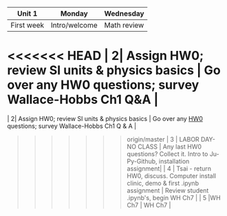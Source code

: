 | Unit 1 | Monday  | Wednesday  |
|---|------------- | ------------- |
| First week| Intro/welcome | Math review  |
<<<<<<< HEAD
| 2| Assign HW0; review SI units & physics basics | Go over any HW0 questions; survey Wallace-Hobbs Ch1 Q&A |
=======
| 2| Assign HW0; review SI units & physics basics | Go over any [HW0](https://github.com/ATMOcanes/ATM651_IntroAtmDynamics/tree/master/Unit1-Terminology_and_Tools) questions; survey Wallace-Hobbs Ch1 Q & A |
>>>>>>> origin/master
| 3 | LABOR DAY- NO CLASS | Any last HW0 questions? Collect it. Intro to Ju-Py-Github, installation assignment|
| 4 | Tsai - return HW0, discuss. Computer install clinic, demo & first .ipynb assignment | Review student .ipynb's, begin WH Ch7  |
| 5 |WH Ch7 | WH Ch7  |
